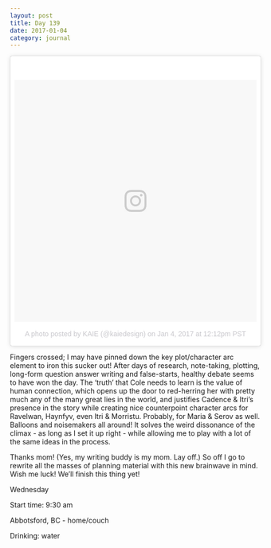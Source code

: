 ```yaml
---
layout: post
title: Day 139
date: 2017-01-04
category: journal
---
```


 <blockquote class="instagram-media" data-instgrm-version="7" style=" background:#FFF; border:0; border-radius:3px; box-shadow:0 0 1px 0 rgba(0,0,0,0.5),0 1px 10px 0 rgba(0,0,0,0.15); margin: 1px; max-width:658px; padding:0; width:99.375%; width:-webkit-calc(100% - 2px); width:calc(100% - 2px);"><div style="padding:8px;"> <div style=" background:#F8F8F8; line-height:0; margin-top:40px; padding:50.0% 0; text-align:center; width:100%;"> <div style=" background:url(data:image/png;base64,iVBORw0KGgoAAAANSUhEUgAAACwAAAAsCAMAAAApWqozAAAABGdBTUEAALGPC/xhBQAAAAFzUkdCAK7OHOkAAAAMUExURczMzPf399fX1+bm5mzY9AMAAADiSURBVDjLvZXbEsMgCES5/P8/t9FuRVCRmU73JWlzosgSIIZURCjo/ad+EQJJB4Hv8BFt+IDpQoCx1wjOSBFhh2XssxEIYn3ulI/6MNReE07UIWJEv8UEOWDS88LY97kqyTliJKKtuYBbruAyVh5wOHiXmpi5we58Ek028czwyuQdLKPG1Bkb4NnM+VeAnfHqn1k4+GPT6uGQcvu2h2OVuIf/gWUFyy8OWEpdyZSa3aVCqpVoVvzZZ2VTnn2wU8qzVjDDetO90GSy9mVLqtgYSy231MxrY6I2gGqjrTY0L8fxCxfCBbhWrsYYAAAAAElFTkSuQmCC); display:block; height:44px; margin:0 auto -44px; position:relative; top:-22px; width:44px;"></div></div><p style=" color:#c9c8cd; font-family:Arial,sans-serif; font-size:14px; line-height:17px; margin-bottom:0; margin-top:8px; overflow:hidden; padding:8px 0 7px; text-align:center; text-overflow:ellipsis; white-space:nowrap;"><a href="https://www.instagram.com/p/BO2vxUkAezJ/" style=" color:#c9c8cd; font-family:Arial,sans-serif; font-size:14px; font-style:normal; font-weight:normal; line-height:17px; text-decoration:none;" target="_blank">A photo posted by KAIE (@kaiedesign)</a> on <time style=" font-family:Arial,sans-serif; font-size:14px; line-height:17px;" datetime="2017-01-04T20:12:11+00:00">Jan 4, 2017 at 12:12pm PST</time></p></div></blockquote>
<script async defer src="//platform.instagram.com/en_US/embeds.js"></script>

Fingers crossed; I may have pinned down the key plot/character arc element to iron this sucker out! After days of research, note-taking, plotting, long-form question answer writing and false-starts, healthy debate seems to have won the day. The ‘truth’ that Cole needs to learn is the value of human connection, which opens up the door to red-herring her with pretty much any of the many great lies in the world, and justifies Cadence & Itri’s presence in the story while creating nice counterpoint character arcs for Ravelwan, Haynfyv, even Itri & Morristu. Probably, for Maria & Serov as well. Balloons and noisemakers all around! It solves the weird dissonance of the climax - as long as I set it up right - while allowing me to play with a lot of the same ideas in the process.

Thanks mom! (Yes, my writing buddy is my mom. Lay off.) So off I go to rewrite all the masses of planning material with this new brainwave in mind. Wish me luck! We’ll finish this thing yet!

Wednesday

Start time: 9:30 am

Abbotsford, BC - home/couch

Drinking: water
